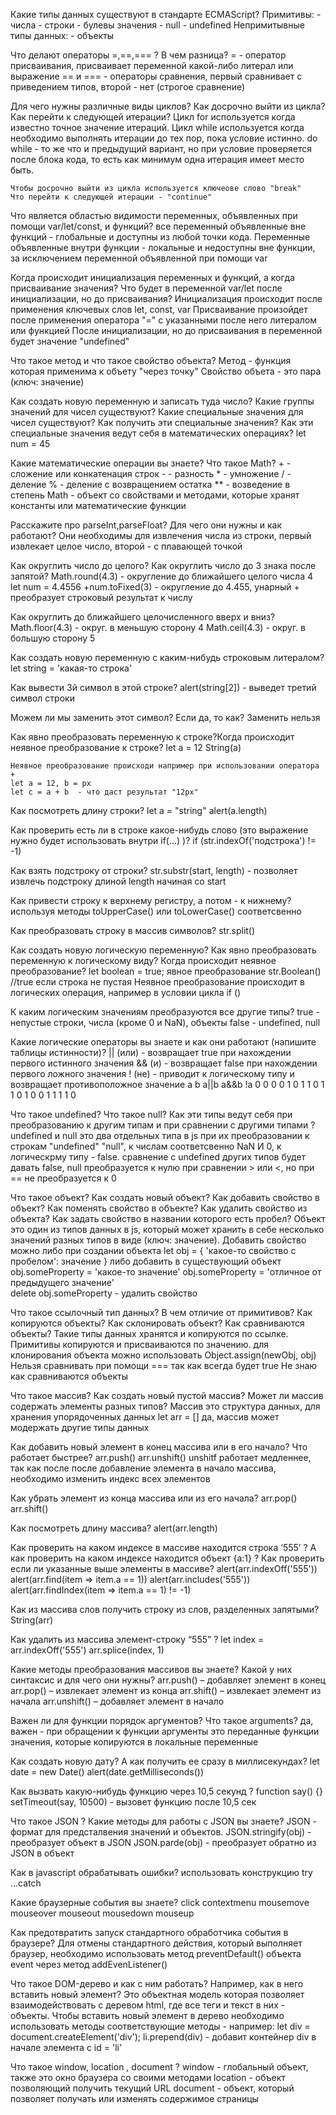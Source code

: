 Какие типы данных существуют в стандарте ECMAScript?
    Примитивы:
    - числа
    - строки
    - булевы значения
    - null
    - undefined
    Непримитывные типы данных:
    - объекты


Что делают операторы =,==,=== ? В чем разница?
    = - оператор присваивания, присваивает переменной какой-либо литерал или выражение
    == и === - операторы сравнения, первый сравнивает с приведением типов, второй - нет (строгое сравнение)


Для чего нужны различные виды циклов? Как досрочно выйти из цикла? Как перейти к следующей итерации?
    Цикл for используется когда известно точное значение итераций.
    Цикл while используется когда необходимо выполнять итерации до тех пор, пока условие истинно.
    do while - то же что и предыдущий вариант, но при условие проверяется после блока кода, то есть как минимум одна итерация имеет место быть.

    Чтобы досрочно выйти из цикла используется ключеове слово "break"
    Что перейти к следующей итерации - "continue"


Что является областью видимости переменных, объявленных при помощи var/let/const, и функций?
    все переменный объявленные вне функций - глобальные и доступны из любой точки кода.
    Переменные объявленные внутри функции - локальные и недоступны вне функции, за исключением переменной объявленной при помощи var


Когда происходит инициализация переменных и функций, а когда присваивание значения? Что будет в переменной var/let после инициализации, но до присваивания?
    Инициализация происходит после применения ключевых слов let, const, var
    Присваивание произойдет после применения оператора "=" с указанными после него литералом или функцией
    После инициализации, но до присваивания в переменной будет значение "undefined"


Что такое метод и что такое свойство объекта?
    Метод - функция которая применима к объету "через точку"
    Свойство объета - это пара (ключ: значение)


Как создать новую переменную и записать туда число? Какие группы значений для чисел существуют? Какие специальные значения для чисел существуют? Как получить эти специальные значения? Как эти специальные значения ведут себя в математических операциях?
	let num = 45
	


Какие математические операции вы знаете? Что такое Math?
    + - сложение или конкатенация строк
    - - разность
    * - умножение
    / - деление
    % - деление с возвращением остатка
    ** - возведение в степень
    Math - объект со свойствами и методами, которые хранят константы или математические функции


Расскажите про parseInt,parseFloat? Для чего они нужны и как работают?
    Они необходимы для извлечения числа из строки, первый извлекает целое число, второй - с плавающей точкой 


Как округлить число до целого? Как округлить число до 3 знака после запятой?
    Math.round(4.3) - округление до ближайшего целого числа 4
    let num = 4.4556
    +num.toFixed(3) - округление до 4.455, унарный + преобразует строковый результат к числу


Как округлить до ближайшего целочисленного вверх и вниз?
    Math.floor(4.3) - округ. в меньшую сторону 4
    Math.ceil(4.3) - округ. в большую сторону 5


Как создать новую переменную с каким-нибудь строковым литералом?
    let string = 'какая-то строка'


Как вывести 3й символ в этой строке?
    alert(string[2]) - выведет третий символ строки


Можем ли мы заменить этот символ? Если да, то как?
    Заменить нельзя

Как явно преобразовать переменную к строке?Когда происходит неявное преобразование к строке?
    let a = 12
    String(a)

    Неявное преобразование происходи например при использовании оператора +
    let a = 12, b = px
    let c = a + b  - что даст результат "12px"


Как посмотреть длину строки?
	let a = "string"
	alert(a.length)


Как проверить есть ли в строке какое-нибудь слово (это выражение нужно будет использовать внутри if(...) )?
	if (str.indexOf('подстрока') != -1)


Как взять подстроку от строки?
	str.substr(start, length) - позволяет извлечь подстроку длиной length начиная со start 


Как привести строку к верхнему регистру, а потом - к нижнему?
	используя методы toUpperCase()
	или toLowerCase() соответсвенно


Как преобразовать строку в массив символов?
	str.split()


Как создать новую логическую переменную? Как явно преобразовать переменную к логическому виду? Когда происходит неявное преобразование?
	let boolean = true;
	явное преобразование str.Boolean() //true если строка не 	пустая
	Неявное преобразование происходит в логических операция, например в условии цикла if ()
	

К каким логическим значениям преобразуются все другие типы?
	true - непустые строки, числа (кроме 0 и NaN), объекты
	false - undefined, null 


Какие логические операторы вы знаете и как они работают (напишите таблицы истинности)?
	|| (или) - возвращает true при нахождении первого истинного значения
	&& (и) - возвращает false при нахождении первого ложного значения
	! (не) - приводит к логическому типу и возвращает противоположное значение
	a b   a||b    a&&b     !a
	0 0	0	0	1
	0 1	1	0	1
	1 0	1	0	0
	1 1	1	1	0


Что такое undefined? Что такое null? Как эти типы ведут себя при преобразованию к другим типам и при сравнении с другими типами ?
	undefined и null это два отдельных типа в js
	при их преобразовании к строкам "undefined" "null", к числам соответсвенно NaN И 0, к логическрму типу - false.
	сравнение с undefined других типов будет давать false, null преобразуется к нулю при сравнении > или <, но при == не преобразуется к 0


Что такое объект? Как создать новый объект? Как добавить свойство в объект? Как поменять свойство в объекте? Как удалить свойство из объекта? Как задать свойство в названии которого есть пробел?
	Объект это один из типов данных в js, который может хранить в себе несколько значений разных типов в виде (ключ: значение).
	Добавить свойство можно либо при создании объекта
	let obj = {
		'какое-то свойство с пробелом': значение
	}
	либо добавить в существующий объект
	obj.someProperty = 'какое-то значение'
	obj.someProperty = 'отличное от предыдущего значение'	
	delete obj.someProperty - удалить свойство


Что такое ссылочный тип данных? В чем отличие от примитивов? Как копируются объекты? Как склонировать объект? Как сравниваются объекты?
	Такие типы данных хранятся и копируются по ссылке.
	Примитивы копируются и присваиваются по значению.
	для клонирования объекта можно использовать Object.assign(newObj, obj)
	Нельзя сравнивать при помощи === так как всегда будет true
	Не знаю как сравниваются объекты

Что такое массив? Как создать новый пустой массив? Может ли массив содержать элементы разных типов?
	Массив это структура данных, для хранения упорядоченных данных
	let arr = []
	да, массив может модержать другие типы данных

Как добавить новый элемент в конец массива или в его начало? Что работает быстрее?
	arr.push()
	arr.unshift()
	unshitf работает медленнее, так как после после добавление элемента в начало массива, необходимо изменить индекс всех элементов

Как убрать элемент из конца массива или из его начала?
	arr.pop()
	arr.shift()

Как посмотреть длину массива?
	alert(arr.length)

Как проверить на каком индексе в массиве находится строка ‘555’ ? А как проверить на каком индексе находится объект {a:1} ? Как проверить если ли указанные выше элементы в массиве?
	alert(arr.indexOff('555'))
	alert(arr.find(item => item.a == 1))
	alert(arr.includes('555'))
	alert(arr.findIndex(item => item.a == 1) != -1)
	

Как из массива слов получить строку из слов, разделенных запятыми?
	String(arr)

Как удалить из массива элемент-строку “555” ?
	let index = arr.indexOff('555')
	arr.splice(index, 1)

Какие методы преобразования массивов вы знаете? Какой у них синтаксис и для чего они нужны?
	arr.push() – добавляет элемент в конец
	arr.pop() – извлекает элемент из конца
	arr.shift() – извлекает элемент из начала
	arr.unshift() – добавляет элемент в начало
	

Важен ли для функции порядок аргументов? Что такое arguments?
	да, важен - при обращении к функции
	аргументы это переданные функции значения, которые копируются в локальные переменные

Как создать новую дату? А как получить ее сразу в миллисекундах?
	let date = new Date()
	alert(date.getMilliseconds())
	
Как вызвать какую-нибудь функцию через 10,5 секунд ?
	function say() {}
	setTimeout(say, 10500) - вызовет функцию после 10,5 сек

Что такое JSON ? Какие методы для работы с JSON вы знаете?
	JSON - формат для предсталвения значений и объектов.
	JSON.stringify(obj) - преобразует объект в JSON
	JSON.parde(obj) - преобразует обратно из JSON в объект

Как в javascript обрабатывать ошибки?
	использовать конструкцию try ...catch

Какие браузерные события вы знаете?
	click
	contextmenu
	mousemove
	mouseover
	mouseout
	mousedown
	mouseup

Как предотвратить запуск стандартного обработчика события в браузере?
	Для отмены стандартного действия, который выполняет браузер, необходимо использовать метод preventDefault() объекта event через метод addEvenListener()

Что такое DOM-дерево и как с ним работать? Например, как в него вставить новый элемент?
	Это объектная модель которая позволяет взаимодействовать с деревом html, где все теги и текст в них - объекты.
	Чтобы вставить новый элемент в дерево необходимо использовать методы соответствующие методы - например:
	let div = document.createElement('div');
	li.prepend(div) - добавит контейнер div в начале элемента с id = 'li'

Что такое window, location , document ?
	window - глобальный объект, также это окно браузера со своими методами
	location - объект позволяющий получить текущий URL
	document - объект, который позволяет получать или изменять содержимое страницы
